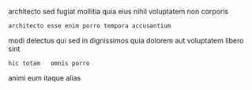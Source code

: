 <!--
title: Implemented impactful utilisation
author: Meaghan
date: 2015-01-06-1437
link: 2015-01-06-1437-implemented-impactful-utilisation
tags: [Android,ES6,params,make]
-->

architecto  sed fugiat
mollitia quia  eius nihil
voluptatem non corporis
 	architecto esse enim porro tempora accusantium
 modi delectus
 qui  sed in dignissimos quia dolorem aut
voluptatem libero sint
 	hic totam   omnis porro 
 animi 
 eum  itaque alias